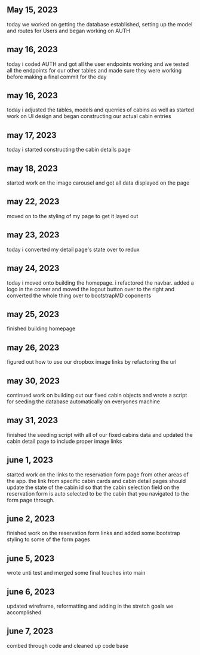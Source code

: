 ## May 15, 2023

today we worked on getting the database established, setting up the model and routes for Users and began working on AUTH

## may 16, 2023

today i coded AUTH and got all the user endpoints working and we tested all the endpoints for our other tables and made sure they were working before making a final commit for the day

## may 16, 2023

today i adjusted the tables, models and querries of cabins as well as started work on UI design and began constructing our actual cabin entries

## may 17, 2023

today i started constructing the cabin details page

## may 18, 2023

started work on the image carousel and got all data displayed on the page

## may 22, 2023

moved on to the styling of my page to get it layed out

## may 23, 2023

today i converted my detail page's state over to redux

## may 24, 2023

today i moved onto building the homepage. i refactored the navbar. added a logo in the corner and moved the logout button over to the right and converted the whole thing over to bootstrapMD coponents

## may 25, 2023

finished building homepage

## may 26, 2023

figured out how to use our dropbox image links by refactoring the url

## may 30, 2023

continued work on building out our fixed cabin objects and wrote a script for seeding the database automatically on everyones machine

## may 31, 2023

finished the seeding script with all of our fixed cabins data and updated the cabin detail page to include proper image links

## june 1, 2023

started work on the links to the reservation form page from other areas of the app. the link from specific cabin cards and cabin detail pages should update the state of the cabin id so that the cabin selection field on the reservation form is auto selected to be the cabin that you navigated to the form page through.

## june 2, 2023

finished work on the reservation form links and added some bootstrap styling to some of the form pages

## june 5, 2023

wrote unti test and merged some final touches into main

## june 6, 2023

updated wireframe, reformatting and adding in the stretch goals we accomplished

## june 7, 2023

combed through code and cleaned up code base
